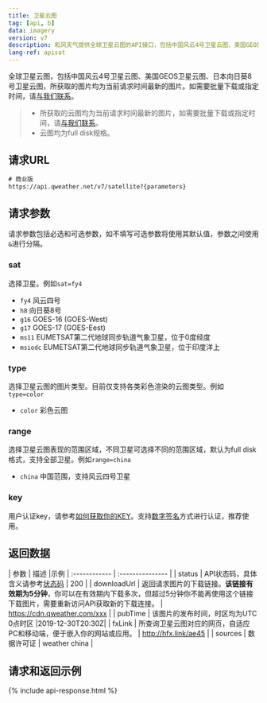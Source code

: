 ```yaml
---
title: 卫星云图
tag: [api, b]
data: imagery
version: v7
description: 和风天气提供全球卫星云图的API接口，包括中国风云4号卫星云图、美国GEOS卫星云图、日本向日葵8号卫星云图。
lang-ref: apisat
---
```


全球卫星云图，包括中国风云4号卫星云图、美国GEOS卫星云图、日本向日葵8号卫星云图，所获取的图片均为当前请求时间最新的图片。如需要批量下载或指定时间，请[与我们联系](https://www.qweather.com/contact/)。

> - 所获取的云图均为当前请求时间最新的图片，如需要批量下载或指定时间，请[与我们联系](https://www.qweather.com/contact)。
> - 云图均为full disk规格。

## 请求URL

```html
# 商业版
https://api.qweather.net/v7/satellite?{parameters}
```

## 请求参数

请求参数包括必选和可选参数，如不填写可选参数将使用其默认值，参数之间使用`&`进行分隔。

### sat

选择卫星。例如`sat=fy4`

- `fy4` 风云四号
- `h8` 向日葵8号
- `g16` GOES-16 (GOES-West)
- `g17` GOES-17 (GOES-Eest)
- `ms11` EUMETSAT第二代地球同步轨道气象卫星，位于0度经度
- `msiodc` EUMETSAT第二代地球同步轨道气象卫星，位于印度洋上

### type

选择卫星云图的图片类型。目前仅支持各类彩色渲染的云图类型。例如`type=color`

- `color` 彩色云图

### range

选择卫星云图表现的范围区域，不同卫星可选择不同的范围区域，默认为full disk格式，支持全部卫星。例如`range=china`

- `china` 中国范围，支持风云四号卫星
  
### key

用户认证key，请参考[如何获取你的KEY](/docs/start/get-api-key)。支持[数字签名](/docs/faq/technical#signature-authentication)方式进行认证，推荐使用。

## 返回数据

| 参数          | 描述             |示例
| :------------ | :--------------- |
| status | API状态码，具体含义请参考[状态码](/docs/start/status-code) | 200  |
| downloadUrl | 返回请求图片的下载链接。**该链接有效期为5分钟**，你可以在有效期内下载多次，但超过5分钟你不能再使用这个链接下载图片，需要重新访问API获取新的下载连接。 | https://cdn.qweather.com/xxx |
| pubTime | 该图片的发布时间，时区均为UTC 0点时区 |2019-12-30T20:30Z|
| fxLink | 所查询卫星云图对应的网页，自适应PC和移动端，便于嵌入你的网站或应用。 | http://hfx.link/ae45 |
| sources | 数据许可证 | weather china |


## 请求和返回示例

{% include api-response.html %}



